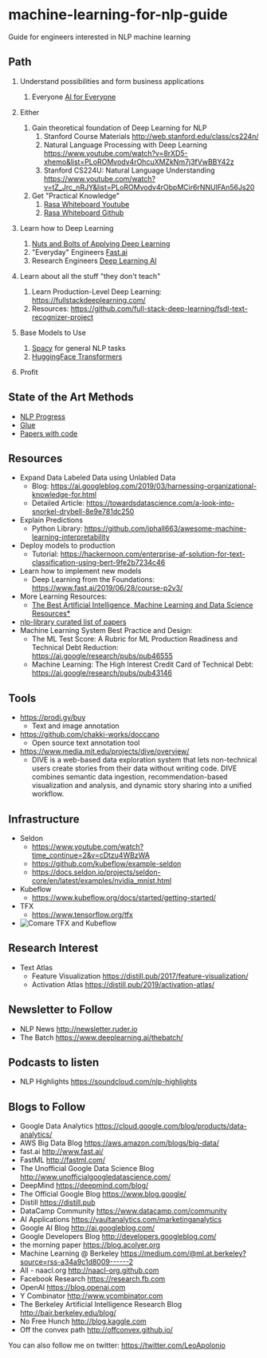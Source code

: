 # machine-learning-for-nlp-guide
Guide for engineers interested in NLP machine learning

## Path
  1. Understand possibilities and form business applications
      1. Everyone [AI for Everyone](https://www.coursera.org/learn/ai-for-everyone)

  1. Either
      1. Gain theoretical foundation of Deep Learning for NLP
         1. Stanford Course Materials http://web.stanford.edu/class/cs224n/
         1. Natural Language Processing with Deep Learning https://www.youtube.com/watch?v=8rXD5-xhemo&list=PLoROMvodv4rOhcuXMZkNm7j3fVwBBY42z
         1. Stanford CS224U: Natural Language Understanding https://www.youtube.com/watch?v=tZ_Jrc_nRJY&list=PLoROMvodv4rObpMCir6rNNUlFAn56Js20
      1. Get "Practical Knowledge"
         1. [Rasa Whiteboard Youtube](https://www.youtube.com/watch?v=mWvnlVw_LiY&list=PL75e0qA87dlG-za8eLI6t0_Pbxafk-cxb&index=5)
         1. [Rasa Whiteboard Github](https://www.youtube.com/redirect?redir_token=JoSXMpXu79Zsu0ao_9CQMdS4Jr18MTU4OTEzMjUzOEAxNTg5MDQ2MTM4&q=https%3A%2F%2Fgithub.com%2FRasaHQ%2Falgorithm-whiteboard-resources&v=mWvnlVw_LiY&event=video_description)
  
  1. Learn how to Deep Learning
      1. [Nuts and Bolts of Applying Deep Learning](https://www.youtube.com/watch?v=F1ka6a13S9I)
      1. "Everyday" Engineers [Fast.ai](https://www.fast.ai/)
      1. Research Engineers [Deep Learning AI](https://www.deeplearning.ai/deep-learning-specialization/)

  1. Learn about all the stuff "they don't teach"
      1. Learn Production-Level Deep Learning: https://fullstackdeeplearning.com/
      1. Resources: https://github.com/full-stack-deep-learning/fsdl-text-recognizer-project
  1. Base Models to Use
      1. [Spacy](https://spacy.io/) for general NLP tasks
      1. [HuggingFace Transformers](https://github.com/huggingface/transformers)

  1. Profit

## State of the Art Methods
  * [NLP Progress](https://github.com/sebastianruder/NLP-progress)
  * [Glue](https://gluebenchmark.com/leaderboard)
  * [Papers with code](https://paperswithcode.com/sota)

## Resources
  * Expand Data Labeled Data using Unlabled Data
    * Blog: https://ai.googleblog.com/2019/03/harnessing-organizational-knowledge-for.html
    * Detailed Article: https://towardsdatascience.com/a-look-into-snorkel-drybell-8e9e781dc250
  * Explain Predictions
    * Python Library: https://github.com/jphall663/awesome-machine-learning-interpretability
  * Deploy models to production
    * Tutorial: https://hackernoon.com/enterprise-af-solution-for-text-classification-using-bert-9fe2b7234c46
  * Learn how to implement new models
    * Deep Learning from the Foundations: https://www.fast.ai/2019/06/28/course-p2v3/
  * More Learning Resources:
    * [The Best Artificial Intelligence, Machine Learning and Data Science Resources*](https://www.notion.so/b3b97fa097b747698e87fd3badc657cf)
  * [nlp-library curated list of papers](https://github.com/mihail911/nlp-library)
  * Machine Learning System Best Practice and Design:
    * The ML Test Score: A Rubric for ML Production Readiness and Technical Debt Reduction: https://ai.google/research/pubs/pub46555
    * Machine Learning: The High Interest Credit Card of Technical Debt: https://ai.google/research/pubs/pub43146
    

## Tools
  * https://prodi.gy/buy
    * Text and image annotation
  * https://github.com/chakki-works/doccano
    * Open source text annotation tool
  * https://www.media.mit.edu/projects/dive/overview/
    * DIVE is a web-based data exploration system that lets non-technical users create stories from their data without writing code. DIVE combines semantic data ingestion, recommendation-based visualization and analysis, and dynamic story sharing into a unified workflow. 
    

## Infrastructure
  * Seldon
    * https://www.youtube.com/watch?time_continue=2&v=cDtzu4WBzWA
    * https://github.com/kubeflow/example-seldon
    * https://docs.seldon.io/projects/seldon-core/en/latest/examples/nvidia_mnist.html
  * Kubeflow
    * https://www.kubeflow.org/docs/started/getting-started/
  * TFX
    * https://www.tensorflow.org/tfx
  * ![Comare TFX and Kubeflow](https://imgur.com/IuH3T04.png)

## Research Interest
  * Text Atlas
    * Feature Visualization https://distill.pub/2017/feature-visualization/
    * Activation Atlas https://distill.pub/2019/activation-atlas/

## Newsletter to Follow
  * NLP News http://newsletter.ruder.io
  * The Batch https://www.deeplearning.ai/thebatch/

## Podcasts to listen
  * NLP Highlights https://soundcloud.com/nlp-highlights

## Blogs to Follow
  * Google Data Analytics https://cloud.google.com/blog/products/data-analytics/
  * AWS Big Data Blog https://aws.amazon.com/blogs/big-data/
  * fast.ai http://www.fast.ai/
  * FastML http://fastml.com/
  * The Unofficial Google Data Science Blog http://www.unofficialgoogledatascience.com/
  * DeepMind  https://deepmind.com/blog/
  * The Official Google Blog https://www.blog.google/
  * Distill https://distill.pub
  * DataCamp Community https://www.datacamp.com/community
  * AI Applications https://vaultanalytics.com/marketinganalytics
  * Google AI Blog http://ai.googleblog.com/
  * Google Developers Blog http://developers.googleblog.com/
  * the morning paper https://blog.acolyer.org
  * Machine Learning @ Berkeley https://medium.com/@ml.at.berkeley?source=rss-a34a9c1d8009------2
  * All - naacl.org http://naacl-org.github.com
  * Facebook Research https://research.fb.com
  * OpenAI  https://blog.openai.com
  * Y Combinator http://www.ycombinator.com
  * The Berkeley Artificial Intelligence Research Blog http://bair.berkeley.edu/blog/
  * No Free Hunch http://blog.kaggle.com
  * Off the convex path http://offconvex.github.io/

You can also follow me on twitter: https://twitter.com/LeoApolonio
